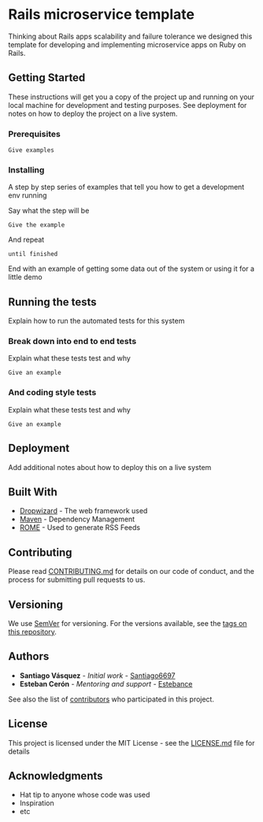 # Rails microservice template

Thinking about Rails apps scalability and failure tolerance we designed this template for developing and implementing microservice apps on Ruby on Rails.

## Getting Started

These instructions will get you a copy of the project up and running on your local machine for development and testing purposes. See deployment for notes on how to deploy the project on a live system.

### Prerequisites

<!-- It's very important that you have installed Ruby 2.3.0 for this project, you can use Rbenv or RVM if you're using another version of ruby for your global projects. -->

```
Give examples
```

### Installing

A step by step series of examples that tell you how to get a development env running

Say what the step will be

```
Give the example
```

And repeat

```
until finished
```

End with an example of getting some data out of the system or using it for a little demo

## Running the tests

Explain how to run the automated tests for this system

### Break down into end to end tests

Explain what these tests test and why

```
Give an example
```

### And coding style tests

Explain what these tests test and why

```
Give an example
```

## Deployment

Add additional notes about how to deploy this on a live system

## Built With

* [Dropwizard](http://www.dropwizard.io/1.0.2/docs/) - The web framework used
* [Maven](https://maven.apache.org/) - Dependency Management
* [ROME](https://rometools.github.io/rome/) - Used to generate RSS Feeds

## Contributing

Please read [CONTRIBUTING.md](https://gist.github.com/PurpleBooth/b24679402957c63ec426) for details on our code of conduct, and the process for submitting pull requests to us.

## Versioning

We use [SemVer](http://semver.org/) for versioning. For the versions available, see the [tags on this repository](https://github.com/your/project/tags). 

## Authors

* **Santiago Vásquez** - *Initial work* - [Santiago6697](https://github.com/santiago6697)
* **Esteban Cerón** - *Mentoring and support* - [Estebance](https://github.com/estebance)

See also the list of [contributors](https://github.com/your/project/contributors) who participated in this project.

## License

This project is licensed under the MIT License - see the [LICENSE.md](LICENSE.md) file for details

## Acknowledgments

* Hat tip to anyone whose code was used
* Inspiration
* etc
